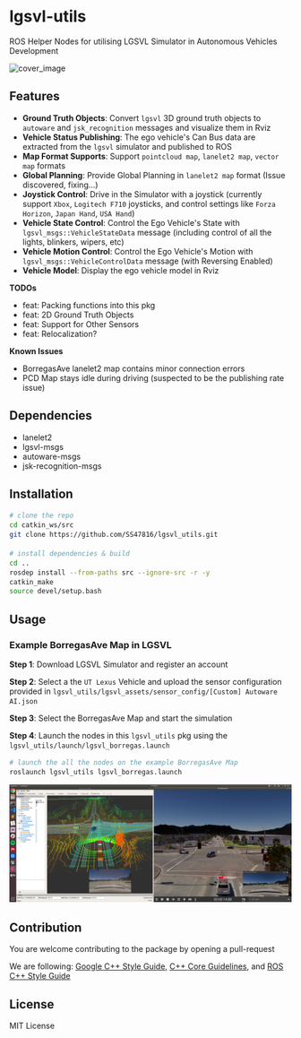 # lgsvl-utils

ROS Helper Nodes for utilising LGSVL Simulator in Autonomous Vehicles Development

![cover_image](media/demo.gif)

## Features
* **Ground Truth Objects**: Convert `lgsvl` 3D ground truth objects to `autoware` and `jsk_recognition` messages and visualize them in Rviz
* **Vehicle Status Publishing**: The ego vehicle's Can Bus data are extracted from the `lgsvl` simulator and published to ROS
* **Map Format Supports**: Support `pointcloud map`, `lanelet2 map`, `vector map` formats
* **Global Planning**: Provide Global Planning in `lanelet2 map` format (Issue discovered, fixing...)
* **Joystick Control**: Drive in the Simulator with a joystick (currently support `Xbox`, `Logitech F710` joysticks, and control settings like `Forza Horizon`, `Japan Hand`, `USA Hand`)
* **Vehicle State Control**: Control the Ego Vehicle's State with `lgsvl_msgs::VehicleStateData` message (including control of all the lights, blinkers, wipers, etc)
* **Vehicle Motion Control**: Control the Ego Vehicle's Motion with `lgsvl_msgs::VehicleControlData` message (with Reversing Enabled)
* **Vehicle Model**: Display the ego vehicle model in Rviz

**TODOs**
* feat: Packing functions into this pkg
* feat: 2D Ground Truth Objects
* feat: Support for Other Sensors
* feat: Relocalization?

**Known Issues**
* BorregasAve lanelet2 map contains minor connection errors
* PCD Map stays idle during driving (suspected to be the publishing rate issue)

## Dependencies
* lanelet2
* lgsvl-msgs
* autoware-msgs
* jsk-recognition-msgs

## Installation
```bash
# clone the repo
cd catkin_ws/src
git clone https://github.com/SS47816/lgsvl_utils.git

# install dependencies & build 
cd ..
rosdep install --from-paths src --ignore-src -r -y
catkin_make
source devel/setup.bash
```

## Usage
### Example BorregasAve Map in LGSVL
**Step 1**: Download LGSVL Simulator and register an account

**Step 2**: Select a the `UT Lexus` Vehicle and upload the sensor configuration provided in `lgsvl_utils/lgsvl_assets/sensor_config/[Custom] Autoware AI.json`

**Step 3**: Select the BorregasAve Map and start the simulation

**Step 4**: Launch the nodes in this `lgsvl_utils` pkg using the `lgsvl_utils/launch/lgsvl_borregas.launch`
```bash
# launch the all the nodes on the example BorregasAve Map
roslaunch lgsvl_utils lgsvl_borregas.launch 
```

![demo_image](media/demo.png)

## Contribution
You are welcome contributing to the package by opening a pull-request

We are following: 
[Google C++ Style Guide](https://google.github.io/styleguide/cppguide.html), 
[C++ Core Guidelines](https://isocpp.github.io/CppCoreGuidelines/CppCoreGuidelines#main), 
and [ROS C++ Style Guide](http://wiki.ros.org/CppStyleGuide)

## License
MIT License